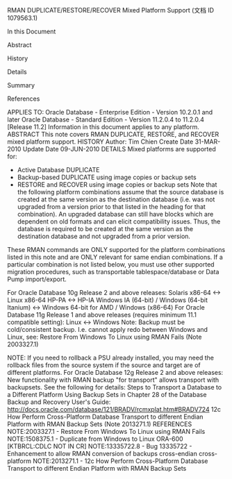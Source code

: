 RMAN DUPLICATE/RESTORE/RECOVER Mixed Platform Support (文档 ID 1079563.1)

In this Document


Abstract



History



Details



Summary



References

APPLIES TO:
Oracle Database - Enterprise Edition - Version 10.2.0.1 and later
Oracle Database - Standard Edition - Version 11.2.0.4 to 11.2.0.4 [Release 11.2]
Information in this document applies to any platform.
ABSTRACT
This note covers RMAN DUPLICATE, RESTORE, and RECOVER mixed platform support.
HISTORY
 Author: Tim Chien
 Create Date 31-MAR-2010 
 Update Date 09-JUN-2010
DETAILS
Mixed platforms are supported for:
+ Active Database DUPLICATE
+ Backup-based DUPLICATE using image copies or backup sets
+ RESTORE and RECOVER using image copies or backup sets
Note that the following platform combinations assume that the source database is created at the same version as the destination database (i.e. was not upgraded from a version prior to that listed in the heading for that combination).
An upgraded database can still have blocks which are dependent on old formats and can elicit compatibility issues. Thus, the database is required to be created at the same version as the destination database and not upgraded from a prior version.
 
These RMAN commands are ONLY supported for the platform combinations listed in this note and are ONLY relevant for same endian combinations.
If a particular combination is not listed below, you must use other supported migration procedures, such as transportable tablespace/database or Data Pump import/export.
  
For Oracle Database 10g Release 2 and above releases:
Solaris x86-64 <-> Linux x86-64
HP-PA <-> HP-IA
Windows IA (64-bit) / Windows (64-bit Itanium) <-> Windows 64-bit for AMD / Windows (x86-64)
For Oracle Database 11g Release 1 and above releases (requires minimum 11.1 compatible setting):
Linux <-> Windows
Note:  Backup must be cold/consistent backup.  I.e. cannot apply redo between Windows and Linux, see:
Restore From Windows To Linux using RMAN Fails (Note 2003327.1)
 
NOTE: If you need to rollback a PSU already installed, you may need the rollback files from the source system if the source and target are of different platforms.
For Oracle Database 12g Release 2 and above releases: 
New functionality with RMAN backup "for transport" allows transport with backupsets.  See the following for details:
Steps to Transport a Database to a Different Platform Using Backup Sets in Chapter 28 of the Database Backup and Recovery User's Guide:
http://docs.oracle.com/database/121/BRADV/rcmxplat.htm#BRADV724
12c How Perform Cross-Platform Database Transport to different Endian Platform with RMAN Backup Sets (Note 2013271.1)
REFERENCES
NOTE:2003327.1 - Restore From Windows To Linux using RMAN Fails
NOTE:1508375.1 - Duplicate from Windows to Linux ORA-600 [KTBRCL:CDLC NOT IN CR] 
NOTE:13335722.8 - Bug 13335722 - Enhancement to allow RMAN conversion of backups cross-endian cross-platform
NOTE:2013271.1 - 12c How Perform Cross-Platform Database Transport to different Endian Platform with RMAN Backup Sets